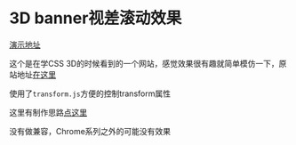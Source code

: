 # 3D banner视差滚动效果

[演示地址](https://xluos.github.io/demo/3D%E8%A7%86%E5%B7%AE%E6%BB%9A%E5%8A%A8banner/)

这个是在学CSS 3D的时候看到的一个网站，感觉效果很有趣就简单模仿一下，原站地址[在这里](https://rdcm.com/en/)

使用了`transform.js`方便的控制transform属性

这里有制作思路[点这里](https://www.w3cplus.com/css3/front-end-challenge-accepted-css-3d-cube.html)

没有做兼容，Chrome系列之外的可能没有效果